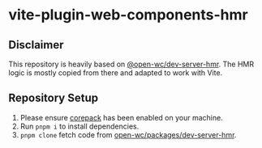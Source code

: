# vite-plugin-web-components-hmr

## Disclaimer

This repository is heavily based on [@open-wc/dev-server-hmr](https://www.npmjs.com/package/@open-wc/dev-server-hmr). The HMR logic is mostly copied from there and adapted to work with Vite.

## Repository Setup

1. Please ensure [corepack](https://nodejs.org/api/corepack.html) has been enabled on your machine.
2. Run `pnpm i` to install dependencies.
3. `pnpm clone` fetch code from [open-wc/packages/dev-server-hmr](https://github.com/open-wc/open-wc/tree/master/packages/dev-server-hmr).
